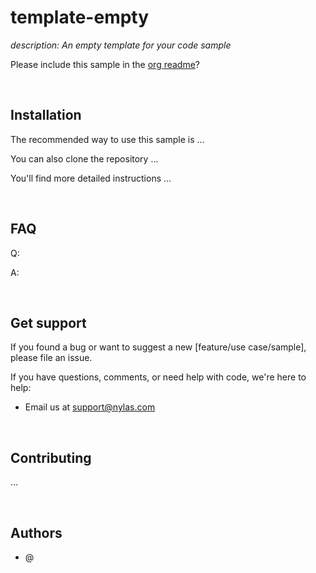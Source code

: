 # template-empty
_description: An empty template for your code sample_

Please include this sample in the [org readme](https://github.com/nylas-samples/.github/blob/main/profile/README.md)?

<br />

## Installation

The recommended way to use this sample is ...

You can also clone the repository ...

You'll find more detailed instructions ...


<br />


## FAQ

Q: 

A: 


<br />

## Get support

If you found a bug or want to suggest a new [feature/use case/sample], please file an issue.

If you have questions, comments, or need help with code, we're here to help:
- Email us at support@nylas.com

<br />

## Contributing

...

<br />

## Authors
- @
